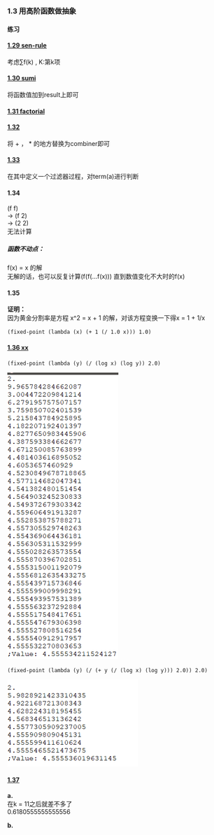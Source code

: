 ### 1.3 用高阶函数做抽象

#### 练习

#### [1.29 sen-rule](sum.scm)  
考虑∑f(k) , K:第k项

#### [1.30 sumi](sum.scm)  
将函数值加到result上即可   

#### [1.31 factorial](sum.scm)     

#### [1.32](sum.scm)
将 + ， * 的地方替换为combiner即可  

#### [1.33](sum.scm)  
在其中定义一个过滤器过程，对term(a)进行判断  

#### 1.34
(f f)   
-> (f 2)  
-> (2 2)  
无法计算  

##### 函数不动点：
f(x) = x 的解    
无解的话，也可以反复计算(f(f(...f(x))) 直到数值变化不大时的f(x)    

#### 1.35   
**证明：**  
因为黄金分割率是方程 x^2 = x + 1 的解，对该方程变换一下得x = 1 + 1/x   

    (fixed-point (lambda (x) (+ 1 (/ 1.0 x))) 1.0)    

#### [1.36 xx](fixedpoint.scm)  

    (fixed-point (lambda (y) (/ (log x) (log y)) 2.0)

![不用平均阻尼](img/136no.png)  

    (fixed-point (lambda (y) (/ (+ y (/ (log x) (log y))) 2.0)) 2.0)

![平均阻尼](img/136yes.png)      

#### [1.37](confrac.scm)  
**a.**   
在k = 11之后就差不多了  
0.6180555555555556  

**b.**      
